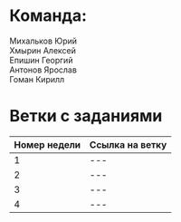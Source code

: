 # Команда:
Михальков Юрий  
Хмырин Алексей  
Епишин Георгий  
Антонов Ярослав  
Гоман Кирилл  

# Ветки с заданиями 
| Номер недели | Ссылка на ветку |
| --- | --- |
| 1 | --- |
| 2 | --- |
| 3 | --- |
| 4 | --- |
